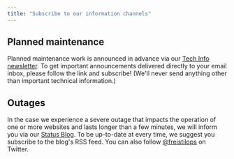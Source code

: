 ```yaml
---
title: "Subscribe to our information channels"
---
```


## Planned maintenance

Planned maintenance work is announced in advance via our [Tech Info newsletter](http://eepurl.com/fMf7k). To get important announcements delivered directly to your email inbox, please follow the link and subscribe! (We'll never send anything other than important technical information.)


## Outages

In the case we experience a severe outage that impacts the operation of one or more websites and lasts longer than a few minutes, we will inform you via our [Status Blog](http://status.freistil.it). To be up-to-date at every time, we suggest you subscribe to the blog's RSS feed. You can also follow [@freistilops](https://twitter.com/#!/freistilops) on Twitter.
